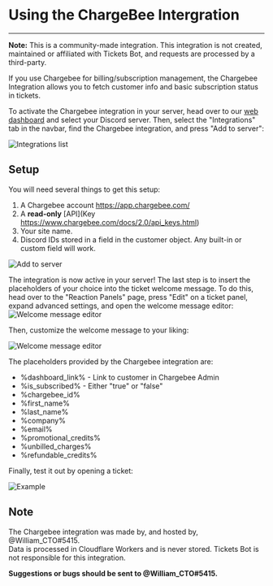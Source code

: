 # Using the ChargeBee Intergration
***

**Note:** This is a community-made integration. This integration is not created, maintained or affiliated with Tickets Bot, and requests are processed by a third-party.

If you use Chargebee for billing/subscription management, the Chargebee Integration allows you to fetch customer info and basic subscription status in tickets.

To activate the Chargebee integration in your server, head over to our [web dashboard](https://dashboard.ticketsbot.cloud) and select your Discord server. Then, select the "Integrations" tab in the navbar, find the Chargebee integration, and press "Add to server":

![Integrations list](/img/integrations/chargebee/integrations_page.webp)

## Setup
You will need several things to get this setup:
1. A Chargebee account https://app.chargebee.com/
2. A **read-only** [API](Key https://www.chargebee.com/docs/2.0/api_keys.html)
3. Your site name.
4. Discord IDs stored in a field in the customer object. Any built-in or custom field will work.

![Add to server](/img/integrations/chargebee/add_to_server.webp)

The integration is now active in your server! The last step is to insert the placeholders of your choice into the ticket welcome message. To do this, head over to the "Reaction Panels" page, press "Edit" on a ticket panel, expand advanced settings, and open the welcome message editor:
![Welcome message editor](/img/integrations/edit_welcome_message.webp)

Then, customize the welcome message to your liking:

![Welcome message editor](/img/integrations/chargebee/placeholders.webp)

The placeholders provided by the Chargebee integration are:
- %dashboard_link% - Link to customer in Chargebee Admin
- %is_subscribed% - Either "true" or "false"
- %chargebee_id%
- %first_name%
- %last_name%
- %company%
- %email%
- %promotional_credits%
- %unbilled_charges%
- %refundable_credits%

Finally, test it out by opening a ticket:

![Example](/img/integrations/chargebee/welcome_message.webp)

## Note

The Chargebee integration was made by, and hosted by, @William_CTO#5415.  
Data is processed in Cloudflare Workers and is never stored. Tickets Bot is not responsible for this integration.

**Suggestions or bugs should be sent to @William_CTO#5415.**
